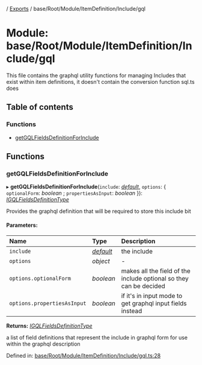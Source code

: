 [](../README.md) / [Exports](../modules.md) / base/Root/Module/ItemDefinition/Include/gql

# Module: base/Root/Module/ItemDefinition/Include/gql

This file contains the graphql utility functions for managing
Includes that exist within item definitions, it doesn't contain
the conversion function sql.ts does

## Table of contents

### Functions

- [getGQLFieldsDefinitionForInclude](base_root_module_itemdefinition_include_gql.md#getgqlfieldsdefinitionforinclude)

## Functions

### getGQLFieldsDefinitionForInclude

▸ **getGQLFieldsDefinitionForInclude**(`include`: [*default*](../classes/base_root_module_itemdefinition_include.default.md), `options`: { `optionalForm`: *boolean* ; `propertiesAsInput`: *boolean*  }): [*IGQLFieldsDefinitionType*](../interfaces/base_root_gql.igqlfieldsdefinitiontype.md)

Provides the graphql definition that will be required to store
this include bit

#### Parameters:

Name | Type | Description |
:------ | :------ | :------ |
`include` | [*default*](../classes/base_root_module_itemdefinition_include.default.md) | the include   |
`options` | *object* | - |
`options.optionalForm` | *boolean* | makes all the field of the include optional so they can be decided   |
`options.propertiesAsInput` | *boolean* | if it's in input mode to get graphql input fields instead   |

**Returns:** [*IGQLFieldsDefinitionType*](../interfaces/base_root_gql.igqlfieldsdefinitiontype.md)

a list of field definitions that represent the include in graphql form
for use within the graphql description

Defined in: [base/Root/Module/ItemDefinition/Include/gql.ts:28](https://github.com/onzag/itemize/blob/11a98dec/base/Root/Module/ItemDefinition/Include/gql.ts#L28)
